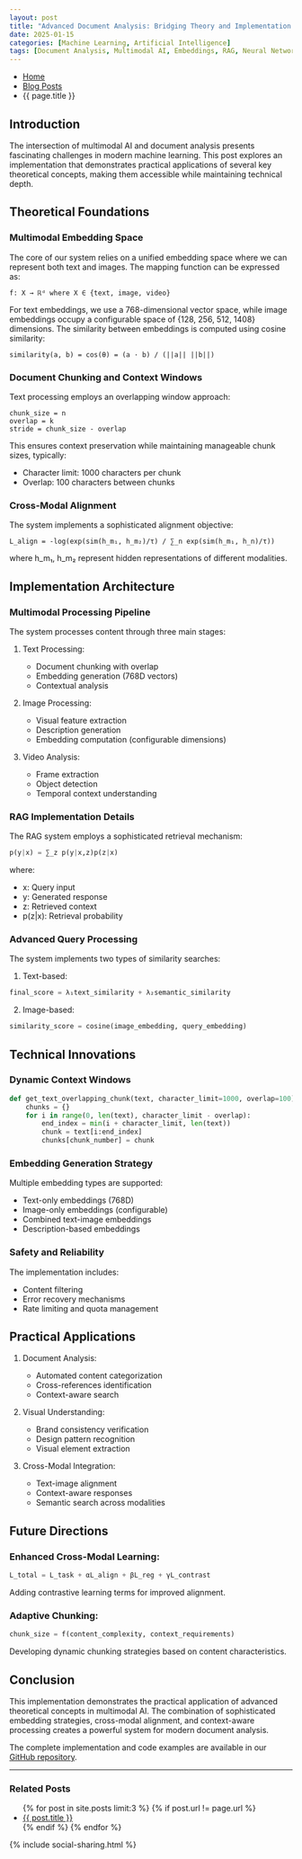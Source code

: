 ```yaml
---
layout: post
title: "Advanced Document Analysis: Bridging Theory and Implementation with Gemini AI"
date: 2025-01-15
categories: [Machine Learning, Artificial Intelligence]
tags: [Document Analysis, Multimodal AI, Embeddings, RAG, Neural Networks]
---
```


<nav aria-label="Breadcrumb" class="breadcrumb">
  <ul>
    <li><a href="{{ site.baseurl }}/">Home</a></li>
    <li><a href="{{ site.baseurl }}/posts/">Blog Posts</a></li>
    <li>{{ page.title }}</li>
  </ul>
</nav>

## Introduction

The intersection of multimodal AI and document analysis presents fascinating challenges in modern machine learning. This post explores an implementation that demonstrates practical applications of several key theoretical concepts, making them accessible while maintaining technical depth.
<!--more-->
## Theoretical Foundations

### Multimodal Embedding Space
The core of our system relies on a unified embedding space where we can represent both text and images. The mapping function can be expressed as:

```
f: X → ℝᵈ where X ∈ {text, image, video}
```

For text embeddings, we use a 768-dimensional vector space, while image embeddings occupy a configurable space of {128, 256, 512, 1408} dimensions. The similarity between embeddings is computed using cosine similarity:

```
similarity(a, b) = cos(θ) = (a · b) / (||a|| ||b||)
```

### Document Chunking and Context Windows
Text processing employs an overlapping window approach:
```
chunk_size = n
overlap = k
stride = chunk_size - overlap
```

This ensures context preservation while maintaining manageable chunk sizes, typically:
- Character limit: 1000 characters per chunk
- Overlap: 100 characters between chunks

### Cross-Modal Alignment
The system implements a sophisticated alignment objective:
```
L_align = -log(exp(sim(h_m₁, h_m₂)/τ) / ∑_n exp(sim(h_m₁, h_n)/τ))
```
where h_m₁, h_m₂ represent hidden representations of different modalities.

## Implementation Architecture

### Multimodal Processing Pipeline
The system processes content through three main stages:

1. Text Processing:
   - Document chunking with overlap
   - Embedding generation (768D vectors)
   - Contextual analysis

2. Image Processing:
   - Visual feature extraction
   - Description generation
   - Embedding computation (configurable dimensions)

3. Video Analysis:
   - Frame extraction
   - Object detection
   - Temporal context understanding

### RAG Implementation Details

The RAG system employs a sophisticated retrieval mechanism:
```python
p(y|x) = ∑_z p(y|x,z)p(z|x)
```
where:
- x: Query input
- y: Generated response
- z: Retrieved context
- p(z|x): Retrieval probability

### Advanced Query Processing

The system implements two types of similarity searches:

1. Text-based:
```python
final_score = λ₁text_similarity + λ₂semantic_similarity
```

2. Image-based:
```python
similarity_score = cosine(image_embedding, query_embedding)
```

## Technical Innovations

### Dynamic Context Windows
```python
def get_text_overlapping_chunk(text, character_limit=1000, overlap=100):
    chunks = {}
    for i in range(0, len(text), character_limit - overlap):
        end_index = min(i + character_limit, len(text))
        chunk = text[i:end_index]
        chunks[chunk_number] = chunk
```

### Embedding Generation Strategy
Multiple embedding types are supported:
- Text-only embeddings (768D)
- Image-only embeddings (configurable)
- Combined text-image embeddings
- Description-based embeddings

### Safety and Reliability
The implementation includes:
- Content filtering
- Error recovery mechanisms
- Rate limiting and quota management

## Practical Applications

1. Document Analysis:
   - Automated content categorization
   - Cross-references identification
   - Context-aware search

2. Visual Understanding:
   - Brand consistency verification
   - Design pattern recognition
   - Visual element extraction

3. Cross-Modal Integration:
   - Text-image alignment
   - Context-aware responses
   - Semantic search across modalities

## Future Directions

### Enhanced Cross-Modal Learning:
```python
L_total = L_task + αL_align + βL_reg + γL_contrast
```
Adding contrastive learning terms for improved alignment.

### Adaptive Chunking:
```python
chunk_size = f(content_complexity, context_requirements)
```
Developing dynamic chunking strategies based on content characteristics.

## Conclusion

This implementation demonstrates the practical application of advanced theoretical concepts in multimodal AI. The combination of sophisticated embedding strategies, cross-modal alignment, and context-aware processing creates a powerful system for modern document analysis.

The complete implementation and code examples are available in our [GitHub repository](https://github.com/MHHamdan/LLM_Reasoning/blob/main/genai/inspect_rich_documents_w_gemini_multimodality_and_multimodal_rag-v1.0.0.ipynb).

---

<section>
  <h3>Related Posts</h3>
  <ul>
    {% for post in site.posts limit:3 %}
    {% if post.url != page.url %}
    <li><a href="{{ post.url | relative_url }}">{{ post.title }}</a></li>
    {% endif %}
    {% endfor %}
  </ul>
</section>

{% include social-sharing.html %}